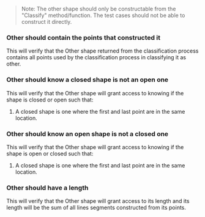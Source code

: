 <!--bl
(filemeta
    (title "What is the Other shape"))
/bl-->

> Note: The other shape should only be constructable from the "Classify" method/function. The test cases should not be able to construct it directly.

### Other should contain the points that constructed it

This will verify that the Other shape returned from the classification process contains all points used by the classification process in classifying it as other.

### Other should know a closed shape is not an open one

This will verify that the Other shape will grant access to knowing if the shape is closed or open such that:

1. A closed shape is one where the first and last point are in the same location.

### Other should know an open shape is not a closed one

This will verify that the Other shape will grant access to knowing if the shape is open or closed such that:

1. A closed shape is one where the first and last point are in the same location.

### Other should have a length

This will verify that the Other shape will grant access to its length and its length will be the sum of all lines segments constructed from its points.